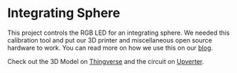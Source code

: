 # Integrating Sphere
This project controls the RGB LED for an integrating sphere.  We needed this calibration tool and put our 3D printer and miscellaneous open source hardware to work.  You can read
more on how we use this on our [blog](http://blog.canary.is/2014/11/20/a-custom-canary-integrating-sphere).

Check out the 3D Model on [Thingverse](http://www.thingiverse.com/thing:554161) and the circuit on [Upverter](https://upverter.com/Canary/e8dc7b97dd5d9624/Integrating-Sphere/).
